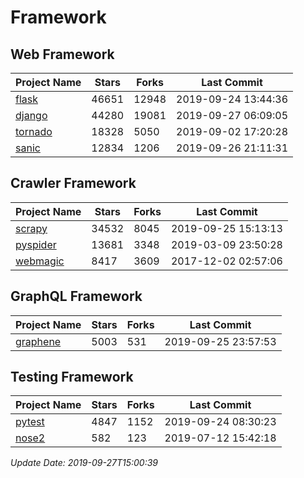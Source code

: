 # Framework

## Web Framework

| Project Name | Stars | Forks | Last Commit |
| ------------ | ----- | ----- | ----------- |
| [flask](https://github.com/pallets/flask) | 46651 | 12948 | 2019-09-24 13:44:36 |
| [django](https://github.com/django/django) | 44280 | 19081 | 2019-09-27 06:09:05 |
| [tornado](https://github.com/tornadoweb/tornado) | 18328 | 5050 | 2019-09-02 17:20:28 |
| [sanic](https://github.com/huge-success/sanic) | 12834 | 1206 | 2019-09-26 21:11:31 |

## Crawler Framework

| Project Name | Stars | Forks | Last Commit |
| ------------ | ----- | ----- | ----------- |
| [scrapy](https://github.com/scrapy/scrapy) | 34532 | 8045 | 2019-09-25 15:13:13 |
| [pyspider](https://github.com/binux/pyspider) | 13681 | 3348 | 2019-03-09 23:50:28 |
| [webmagic](https://github.com/code4craft/webmagic) | 8417 | 3609 | 2017-12-02 02:57:06 |

## GraphQL Framework

| Project Name | Stars | Forks | Last Commit |
| ------------ | ----- | ----- | ----------- |
| [graphene](https://github.com/graphql-python/graphene) | 5003 | 531 | 2019-09-25 23:57:53 |

## Testing Framework

| Project Name | Stars | Forks | Last Commit |
| ------------ | ----- | ----- | ----------- |
| [pytest](https://github.com/pytest-dev/pytest) | 4847 | 1152 | 2019-09-24 08:30:23 |
| [nose2](https://github.com/nose-devs/nose2) | 582 | 123 | 2019-07-12 15:42:18 |

*Update Date: 2019-09-27T15:00:39*